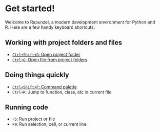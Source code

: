 # Get started!

Welcome to Rapunzel, a modern development environment for Python and R. Here are a few handy keyboard shortcuts.


## Working with project folders and files

- [`Ctrl+Shift+O`: Open project folder](opensesame://event.rapunzel_welcome_open_folders)
- [`Ctrl+O`: Open file from project folders](opensesame://event.rapunzel_welcome_open_files)


## Doing things quickly

- [`Ctrl+Shift+P`: Command palette](opensesame://event.command_palette_activate)
- `Ctrl+R`: Jump to function, class, etc in current file


## Running code

- `F5`: Run project or file
- `F9`: Run selection, cell, or current line
